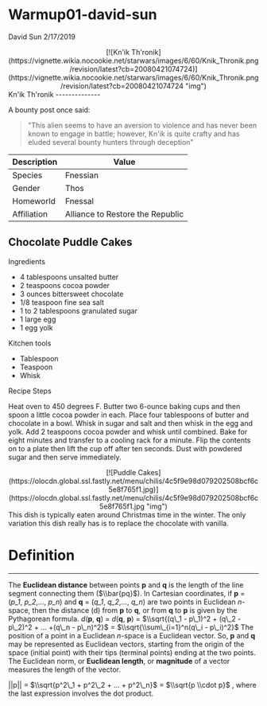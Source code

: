 Warmup01-david-sun
================
David Sun
2/17/2019

<center>
[![Kn'ik Th'ronik](https://vignette.wikia.nocookie.net/starwars/images/6/60/Knik_Thronik.png/revision/latest?cb=20080421074724)](https://vignette.wikia.nocookie.net/starwars/images/6/60/Knik_Thronik.png/revision/latest?cb=20080421074724 "img")
</center>
Kn'ik Th'ronik
--------------

A bounty post once said:

> "This alien seems to have an aversion to violence and has never been known to engage in battle; however, Kn'ik is quite crafty and has eluded several bounty hunters through deception"

| Description | Value                            |
|-------------|----------------------------------|
| Species     | Fnessian                         |
| Gender      | Thos                             |
| Homeworld   | Fnessal                          |
| Affiliation | Alliance to Restore the Republic |

Chocolate Puddle Cakes
----------------------

Ingredients

-   4 tablespoons unsalted butter
-   2 teaspoons cocoa powder
-   3 ounces bittersweet chocolate
-   1/8 teaspoon fine sea salt
-   1 to 2 tablespoons granulated sugar
-   1 large egg
-   1 egg yolk

Kitchen tools

-   Tablespoon
-   Teaspoon
-   Whisk

Recipe Steps

Heat oven to 450 degrees F. Butter two 6-ounce baking cups and then spoon a little cocoa powder in each. Place four tablespoons of butter and chocolate in a bowl. Whisk in sugar and salt and then whisk in the egg and yolk. Add 2 teaspoons cocoa powder and whisk until combined. Bake for eight minutes and transfer to a cooling rack for a minute. Flip the contents on to a plate then lift the cup off after ten seconds. Dust with powdered sugar and then serve immediately.

<center>
[![Puddle Cakes](https://olocdn.global.ssl.fastly.net/menu/chilis/4c5f9e98d079202508bcf6c5e8f765f1.jpg)](https://olocdn.global.ssl.fastly.net/menu/chilis/4c5f9e98d079202508bcf6c5e8f765f1.jpg "img")
</center>
This dish is typically eaten around Christmas time in the winter. The only variation this dish really has is to replace the chocolate with vanilla.

Definition
==========

------------------------------------------------------------------------

The **Euclidean distance** between points **p** and **q** is the length of the line segment connecting them ($\\bar{pq}$). In Cartesian coordinates, if **p** = (*p\_1*, *p\_2*,..., *p\_n*) and **q** = (*q\_1*, *q\_2*,..., *q\_n*) are two points in Euclidean *n*-space, then the distance (d) from **p** to **q**, or from **q** to **p** is given by the Pythagorean formula. *d*(**p**, **q**) = *d*(**q**, **p**) = $\\sqrt{(q\_1 - p\_1)^2 + (q\_2 - p\_2)^2 + ... +(q\_n - p\_n)^2}$ = $\\sqrt{\\sum\_{i=1}^n(q\_i - p\_i)^2}$ The position of a point in a Euclidean *n*-space is a Euclidean vector. So, **p** and **q** may be represented as Euclidean vectors, starting from the origin of the space (initial point) with their tips (terminal points) ending at the two points. The Euclidean norm, or **Euclidean length**, or **magnitude** of a vector measures the length of the vector.

||p|| = $\\sqrt{p^2\_1 + p^2\_2 + ... + p^2\_n}$ = $\\sqrt{p \\cdot p}$ , where the last expression involves the dot product.
